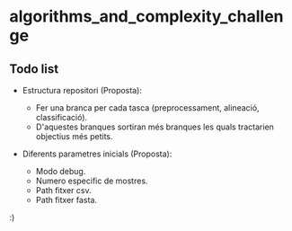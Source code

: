 # algorithms_and_complexity_challenge

## Todo list
* Estructura repositori (Proposta):
  * Fer una branca per cada tasca (preprocessament, alineació, classificació).
  * D'aquestes branques sortiran més branques les quals tractarien objectius més petits.

* Diferents parametres inicials (Proposta): 
  * Modo debug.
  * Numero especific de mostres.
  * Path fitxer csv.
  * Path fitxer fasta.




:)
